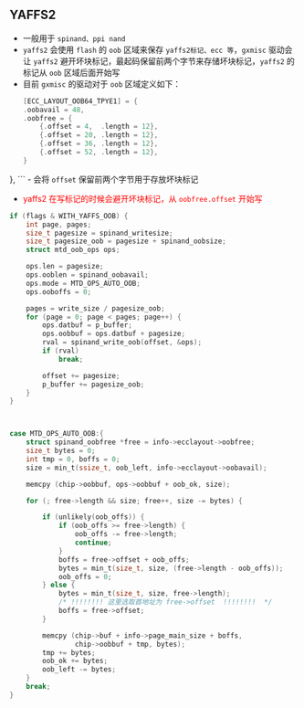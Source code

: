 
## YAFFS2
- 一般用于  `spinand、ppi nand` 
- `yaffs2` 会使用 `flash` 的 `oob` 区域来保存 `yaffs2标记、ecc 等`，`gxmisc` 驱动会让 `yaffs2` 避开坏块标记，最起码保留前两个字节来存储坏块标记，`yaffs2` 的标记从 `oob` 区域后面开始写 
- 目前 `gxmisc` 的驱动对于 `oob` 区域定义如下：
	```c
	[ECC_LAYOUT_OOB64_TPYE1] = {
 	.oobavail = 48,
 	.oobfree = {
 		{.offset = 4,  .length = 12},
 		{.offset = 20, .length = 12},
 		{.offset = 36, .length = 12},
 		{.offset = 52, .length = 12},
 	}
 },
	```
	- 会将 `offset` 保留前两个字节用于存放坏块标记
- <font color="#ff0000"> yaffs2 在写标记的时候会避开坏块标记，从 `oobfree.offset` 开始写 </font>
```c
if (flags & WITH_YAFFS_OOB) {
	int page, pages;
	size_t pagesize = spinand_writesize;
	size_t pagesize_oob = pagesize + spinand_oobsize;
	struct mtd_oob_ops ops;

	ops.len = pagesize;
	ops.ooblen = spinand_oobavail;
	ops.mode = MTD_OPS_AUTO_OOB;
	ops.ooboffs = 0;

	pages = write_size / pagesize_oob;
	for (page = 0; page < pages; page++) {
		ops.datbuf = p_buffer;
		ops.oobbuf = ops.datbuf + pagesize;
		rval = spinand_write_oob(offset, &ops);
		if (rval)
			break;

		offset += pagesize;
		p_buffer += pagesize_oob;
	}
}



case MTD_OPS_AUTO_OOB:{
	struct spinand_oobfree *free = info->ecclayout->oobfree;
	size_t bytes = 0;
	int tmp = 0, boffs = 0;
	size = min_t(ssize_t, oob_left, info->ecclayout->oobavail);

	memcpy (chip->oobbuf, ops->oobbuf + oob_ok, size);

	for (; free->length && size; free++, size -= bytes) {

		if (unlikely(oob_offs)) {
			if (oob_offs >= free->length) {
				oob_offs -= free->length;
				continue;
			}
			boffs = free->offset + oob_offs;
			bytes = min_t(size_t, size, (free->length - oob_offs));
			oob_offs = 0;
		} else {
			bytes = min_t(size_t, size, free->length);
			/* !!!!!!!! 这里选取首地址为 free->offset  !!!!!!!!  */
			boffs = free->offset;
		}

		memcpy (chip->buf + info->page_main_size + boffs,
				chip->oobbuf + tmp, bytes);
		tmp += bytes;
		oob_ok += bytes;
		oob_left -= bytes;
	}
	break;
}
```


